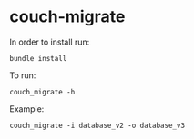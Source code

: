 # couch-migrate

In order to install run:
```
bundle install
```

To run:
```
couch_migrate -h
```

Example:
```
couch_migrate -i database_v2 -o database_v3
```

